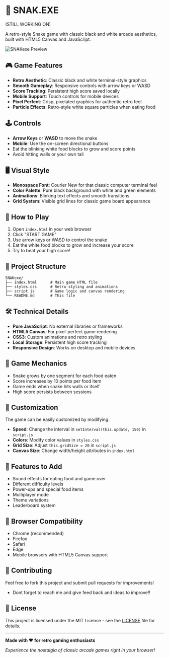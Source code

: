 # 🐍 SNAK.EXE
(STILL WORKING ON)

A retro-style Snake game with classic black and white arcade aesthetics, built with HTML5 Canvas and JavaScript.

![SNAKexe Preview](https://img.shields.io/badge/Game-SNAKexe-green?style=for-the-badge&logo=snake)

## 🎮 Game Features

- **Retro Aesthetic**: Classic black and white terminal-style graphics
- **Smooth Gameplay**: Responsive controls with arrow keys or WASD
- **Score Tracking**: Persistent high score saved locally
- **Mobile Support**: Touch controls for mobile devices
- **Pixel Perfect**: Crisp, pixelated graphics for authentic retro feel
- **Particle Effects**: Retro-style white square particles when eating food

## 🕹️ Controls

- **Arrow Keys** or **WASD** to move the snake
- **Mobile**: Use the on-screen directional buttons
- Eat the blinking white food blocks to grow and score points
- Avoid hitting walls or your own tail

## 🖥️ Visual Style

- **Monospace Font**: Courier New for that classic computer terminal feel
- **Color Palette**: Pure black background with white and green elements
- **Animations**: Blinking text effects and smooth transitions
- **Grid System**: Visible grid lines for classic game board appearance

## 🚀 How to Play

1. Open `index.html` in your web browser
2. Click "START GAME" 
3. Use arrow keys or WASD to control the snake
4. Eat the white food blocks to grow and increase your score
5. Try to beat your high score!

## 📁 Project Structure

```
SNAKexe/
├── index.html      # Main game HTML file
├── styles.css      # Retro styling and animations
├── script.js       # Game logic and canvas rendering
└── README.md       # This file
```

## 🛠️ Technical Details

- **Pure JavaScript**: No external libraries or frameworks
- **HTML5 Canvas**: For pixel-perfect game rendering
- **CSS3**: Custom animations and retro styling
- **Local Storage**: Persistent high score tracking
- **Responsive Design**: Works on desktop and mobile devices

## 🎯 Game Mechanics

- Snake grows by one segment for each food eaten
- Score increases by 10 points per food item
- Game ends when snake hits walls or itself
- High score persists between sessions

## 🎨 Customization

The game can be easily customized by modifying:

- **Speed**: Change the interval in `setInterval(this.update, 150)` in `script.js`
- **Colors**: Modify color values in `styles.css`
- **Grid Size**: Adjust `this.gridSize = 20` in `script.js`
- **Canvas Size**: Change width/height attributes in `index.html`

## 🌟 Features to Add

- Sound effects for eating food and game over
- Different difficulty levels
- Power-ups and special food items
- Multiplayer mode
- Theme variations
- Leaderboard system

## 📱 Browser Compatibility

- Chrome (recommended)
- Firefox
- Safari
- Edge
- Mobile browsers with HTML5 Canvas support

## 🤝 Contributing

Feel free to fork this project and submit pull requests for improvements!
- Dont forget to reach me and give feed back and ideas to improve!!

## 📄 License

This project is licensed under the MIT License - see the [LICENSE](LICENSE) file for details.

---

**Made with ❤️ for retro gaming enthusiasts**

*Experience the nostalgia of classic arcade games right in your browser!*
